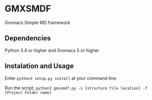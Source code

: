 # GMXSMDF
Gromacs Simple MD framework

## Dependencies 

Python 3.4 or higher and Gromacs 5 or higher

## Instalation and Usage

Enter `python3 setup.py install` at your command line.

Run the script, `python3 gmxsmdf.py -s [structure file location] -f [Project Folder name]`
